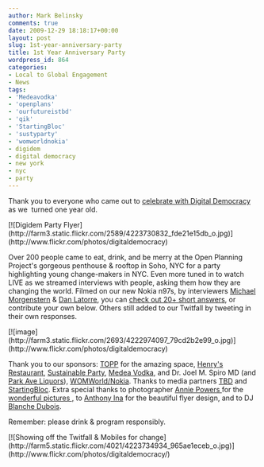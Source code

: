 ```yaml
---
author: Mark Belinsky
comments: true
date: 2009-12-29 18:18:17+00:00
layout: post
slug: 1st-year-anniversary-party
title: 1st Year Anniversary Party
wordpress_id: 864
categories:
- Local to Global Engagement
- News
tags:
- 'Medeavodka'
- 'openplans'
- 'ourfutureistbd'
- 'qik'
- 'StartingBloc'
- 'sustyparty'
- 'womworldnokia'
- digidem
- digital democracy
- new york
- nyc
- party
---
```




Thank you to everyone who came out to [celebrate with Digital Democracy](http://digidem.eventbrite.com/) as we  turned one year old.

<caption id="" align="aligncenter" width="621" caption="Digidem Party Flyer">[![Digidem Party Flyer](http://farm3.static.flickr.com/2589/4223730832_fde21e15db_o.jpg)](http://www.flickr.com/photos/digitaldemocracy)</caption>

Over 200 people came to eat, drink, and be merry at the Open Planning Project's gorgeous penthouse & rooftop in Soho, NYC for a party highlighting young change-makers in NYC. Even more tuned in to watch LIVE as we streamed interviews with people, asking them how they are changing the world. Filmed on our new Nokia n97s, by interviewers [Michael Morgenstern](http://mjmfilms.com) & [Dan Latorre](http://tint.org/), you can [check out 20+ short answers](http://qik.com/ddtv), or contribute your own below. Others still added to our Twitfall by tweeting in their own responses.

<caption id="" align="aligncenter" width="559" caption="Presenting 1 year of work to an amazing crowd of supporters">[![image](http://farm3.static.flickr.com/2693/4222974097_79cd2b2e99_o.jpg)](http://www.flickr.com/photos/digitaldemocracy)</caption>



Thank you to our sponsors: [TOPP](http://openplans.org/) for the amazing space, [Henry's Restaurant](http://www.henrysnyc.com/), [Sustainable Party](http://sustainableparty.com/), [Medea Vodka](http://www.medeaspirits.com/home), and Dr. Joel M. Spiro MD (and [Park Ave Liquors](http://www.parkaveliquor.com/)), [WOMWorld/Nokia](http://www.womworld.com/nokia/). Thanks to media partners [TBD](http://ourfutureistbd.com/) and [StartingBloc](http://www.startingbloc.org/). Extra special thanks to photographer [Annie Powers ](http://www.anniepowers.com)for the [wonderful pictures ,](http://www.flickr.com/photos/digitaldemocracy/sets/72157622964995475/) to [Anthony Ina](http://www.smarticle.com/work/) for the beautiful flyer design, and to DJ [Blanche Dubois](http://www.myspace.com/blancheduboisyo).

Remember: please drink & program responsibly.

<caption id="" align="aligncenter" width="559" caption="Showing off the Twitfall & Mobiles for change">[![Showing off the Twitfall & Mobiles for change](http://farm5.static.flickr.com/4021/4223734934_965ae1eceb_o.jpg)](http://www.flickr.com/photos/digitaldemocracy/)</caption>


